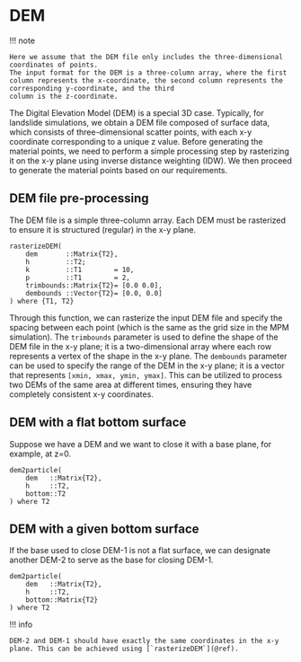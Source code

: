 # DEM

!!! note

    Here we assume that the DEM file only includes the three-dimensional coordinates of points. 
    The input format for the DEM is a three-column array, where the first column represents the x-coordinate, the second column represents the corresponding y-coordinate, and the third 
    column is the z-coordinate.

The Digital Elevation Model (DEM) is a special 3D case. Typically, for landslide simulations, we obtain a DEM file composed of surface data, which consists of three-dimensional scatter points, with each x-y coordinate corresponding to a unique z value. Before generating the material points, we need to perform a simple processing step by rasterizing it on the x-y plane using inverse distance weighting (IDW). We then proceed to generate the material points based on our requirements.

## DEM file pre-processing

The DEM file is a simple three-column array. Each DEM must be rasterized to ensure it is structured (regular) in the x-y plane.

```@docs
rasterizeDEM(
    dem       ::Matrix{T2},
    h         ::T2; 
    k         ::T1        = 10, 
    p         ::T1        = 2, 
    trimbounds::Matrix{T2}= [0.0 0.0], 
    dembounds ::Vector{T2}= [0.0, 0.0]
) where {T1, T2}
```

Through this function, we can rasterize the input DEM file and specify the spacing between each point (which is the same as the grid size in the MPM simulation). The `trimbounds` parameter is used to define the shape of the DEM file in the x-y plane; it is a two-dimensional array where each row represents a vertex of the shape in the x-y plane. The `dembounds` parameter can be used to specify the range of the DEM in the x-y plane; it is a vector that represents `[xmin, xmax, ymin, ymax]`. This can be utilized to process two DEMs of the same area at different times, ensuring they have completely consistent x-y coordinates.

## DEM with a flat bottom surface

Suppose we have a DEM and we want to close it with a base plane, for example, at z=0.

```@docs
dem2particle(
    dem   ::Matrix{T2}, 
    h     ::T2, 
    bottom::T2
) where T2
```

## DEM with a given bottom surface

If the base used to close DEM-1 is not a flat surface, we can designate another DEM-2 to serve as the base for closing DEM-1.

```@docs
dem2particle(
    dem   ::Matrix{T2}, 
    h     ::T2, 
    bottom::Matrix{T2}
) where T2
```

!!! info

    DEM-2 and DEM-1 should have exactly the same coordinates in the x-y plane. This can be achieved using [`rasterizeDEM`](@ref).